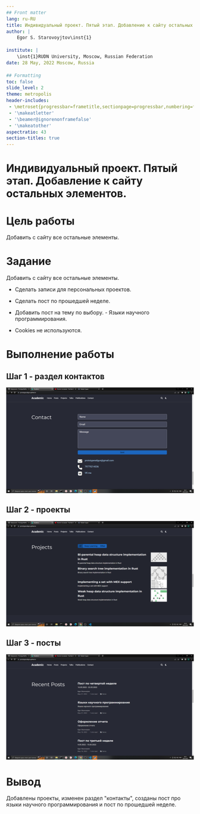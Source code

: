 ```yaml
---
## Front matter
lang: ru-RU
title: Индивидуальный проект. Пятый этап. Добавление к сайту остальных элементов.
author: |
	Egor S. Starovoyjtov\inst{1}
	
institute: |
	\inst{1}RUDN University, Moscow, Russian Federation
date: 28 May, 2022 Moscow, Russia

## Formatting
toc: false
slide_level: 2
theme: metropolis
header-includes: 
 - \metroset{progressbar=frametitle,sectionpage=progressbar,numbering=fraction}
 - '\makeatletter'
 - '\beamer@ignorenonframefalse'
 - '\makeatother'
aspectratio: 43
section-titles: true
---
```


# Индивидуальный проект. Пятый этап. Добавление к сайту остальных элементов.

# Цель работы
Добавить с сайту все остальные элементы.

# Задание
Добавить с сайту все остальные элементы.

- Сделать записи для персональных проектов.
- Сделать пост по прошедшей неделе.
- Добавить пост на тему по выбору.
      - Языки научного программирования.

- Cookies не используются.

# Выполнение работы

## Шаг 1 - раздел контактов
![Контакты](image/s_3.png)

## Шаг 2 - проекты
![Проекты](image/s_1.png)

## Шаг 3 - посты
![Посты](image/s_2.png)

# Вывод
Добавлены проекты, изменен раздел "контакты", созданы пост про языки научного программирования и пост по прошедшей неделе.